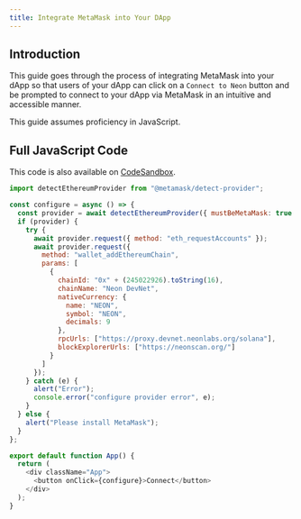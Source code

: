 ```yaml
---
title: Integrate MetaMask into Your DApp
---
```


## Introduction

This guide goes through the process of integrating MetaMask into your dApp so that users of your dApp can click on a `Connect to Neon` button and be prompted to connect to your dApp via MetaMask in an intuitive and accessible manner.

This guide assumes proficiency in JavaScript.

## Full JavaScript Code

This code is also available on [CodeSandbox](https://codesandbox.io/s/autumn-sky-0gkxs4).

```javascript
import detectEthereumProvider from "@metamask/detect-provider";

const configure = async () => {
  const provider = await detectEthereumProvider({ mustBeMetaMask: true });
  if (provider) {
    try {
      await provider.request({ method: "eth_requestAccounts" });
      await provider.request({
        method: "wallet_addEthereumChain",
        params: [
          {
            chainId: "0x" + (245022926).toString(16),
            chainName: "Neon DevNet",
            nativeCurrency: {
              name: "NEON",
              symbol: "NEON",
              decimals: 9
            },
            rpcUrls: ["https://proxy.devnet.neonlabs.org/solana"],
            blockExplorerUrls: ["https://neonscan.org/"]
          }
        ]
      });
    } catch (e) {
      alert("Error");
      console.error("configure provider error", e);
    }
  } else {
    alert("Please install MetaMask");
  }
};

export default function App() {
  return (
    <div className="App">
      <button onClick={configure}>Connect</button>
    </div>
  );
}
